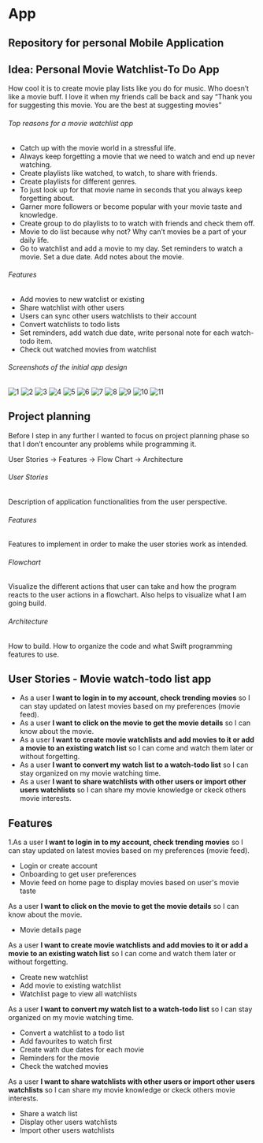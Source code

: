 # App
## Repository for personal Mobile Application

## Idea: Personal Movie Watchlist-To Do App

How cool it is to create movie play lists like you do for music. Who doesn’t like a movie buff. I love it when my friends call be back and say “Thank you for suggesting this movie. You are the best at suggesting movies”

###### Top reasons for a movie watchlist app

* Catch up with the movie world in a stressful life.
* Always keep forgetting a movie that we need to watch and end up never watching.
* Create playlists like watched, to watch, to share with friends.
* Create playlists for different genres.
* To just look up for that movie name in seconds that you always keep forgetting about.
* Garner more followers or become popular with your movie taste and knowledge.
* Create group to do playlists to to watch with friends and check them off.
* Movie to do list because why not? Why can’t movies be a part of your daily life.
* Go to watchlist and add a movie to my day. Set reminders to watch a movie. Set a due date. Add notes about the movie.

###### Features
* Add movies to new watclist or existing
* Share watchlist with other users
* Users can sync other users watchlists to their account
* Convert watchlists to todo lists
* Set reminders, add watch due date, write personal note for each watch-todo item.
* Check out watched movies from watchlist

###### Screenshots of the initial app design

![1](https://user-images.githubusercontent.com/21018138/195381972-709a1ae3-72ae-4607-a44a-a7ab642ae61e.png)
![2](https://user-images.githubusercontent.com/21018138/195381973-a9e30fd6-c355-4b63-8493-f7313ac467d1.png)
![3](https://user-images.githubusercontent.com/21018138/195381975-95c1f739-7d7c-4d2c-a158-ba0dc058f1ae.png)
![4](https://user-images.githubusercontent.com/21018138/195381978-27d4fb7e-3fc7-4799-b905-2ac3de0305a8.png)
![5](https://user-images.githubusercontent.com/21018138/195381981-848674fc-531f-49ce-b013-c923a480e934.png)
![6](https://user-images.githubusercontent.com/21018138/195381984-34722581-7d77-47d2-a54e-248a9c5c066f.png)
![7](https://user-images.githubusercontent.com/21018138/195381989-4d93e50b-6da5-451b-8b7a-c2b7b562acd3.png)
![8](https://user-images.githubusercontent.com/21018138/195381991-99dcc622-2af2-4be9-ae0e-1bfbf17df33a.png)
![9](https://user-images.githubusercontent.com/21018138/195381994-005e8d14-b47c-4f14-9da4-c09d11dd6d63.png)
![10](https://user-images.githubusercontent.com/21018138/195381996-b4c4a259-0a57-431d-b604-eeee9c61a67b.png)
![11](https://user-images.githubusercontent.com/21018138/195381998-e8dba688-c73d-4f99-9a16-8758d87f5d70.png)

## Project planning
Before I step in any further I wanted to focus on project planning phase so that I don’t encounter any problems while programming it.

User Stories -> Features -> Flow Chart -> Architecture

###### User Stories

Description of application functionalities from the user perspective.

###### Features
Features to implement in order to make the user stories work as intended.

###### Flowchart
Visualize the different actions that user can take and how the program reacts to the user actions in a flowchart. Also helps to visualize what I am going build.

###### Architecture
How to build. How to organize the code and what Swift programming features to use.

## User Stories - Movie watch-todo list app

* As a user **I want to login in to my account, check trending movies** so I can stay updated on latest movies based on my preferences (movie feed).
* As a user **I want to click on the movie to get the movie details** so I can know about the movie.
* As a user **I want to create movie watchlists and add movies to it or add a movie to an existing watch list** so I can come and watch them later or without forgetting.
* As a user **I want to convert my watch list to a watch-todo list** so I can stay organized on my movie watching time.
* As a user **I want to share watchlists with other users or import other users watchlists** so I can share my movie knowledge or ckeck others movie interests.

## Features

1.As a user **I want to login in to my account, check trending movies** so I can stay updated on latest movies based on my preferences (movie feed).
  - Login or create account
  - Onboarding to get user preferences
  - Movie feed on home page to display movies based on user's movie taste

As a user **I want to click on the movie to get the movie details** so I can know about the movie.
  - Movie details page

As a user **I want to create movie watchlists and add movies to it or add a movie to an existing watch list** so I can come and watch them later or without forgetting.
  - Create new watchlist
  - Add movie to existing watchlist
  - Watchlist page to view all watchlists

As a user **I want to convert my watch list to a watch-todo list** so I can stay organized on my movie watching time.
  - Convert a watchlist to a todo list
  - Add favourites to watch first
  - Create wath due dates for each movie
  - Reminders for the movie
  - Check the watched movies

As a user **I want to share watchlists with other users or import other users watchlists** so I can share my movie knowledge or ckeck others movie interests.
  - Share a watch list
  - Display other users watchlists
  - Import other users watchlists














